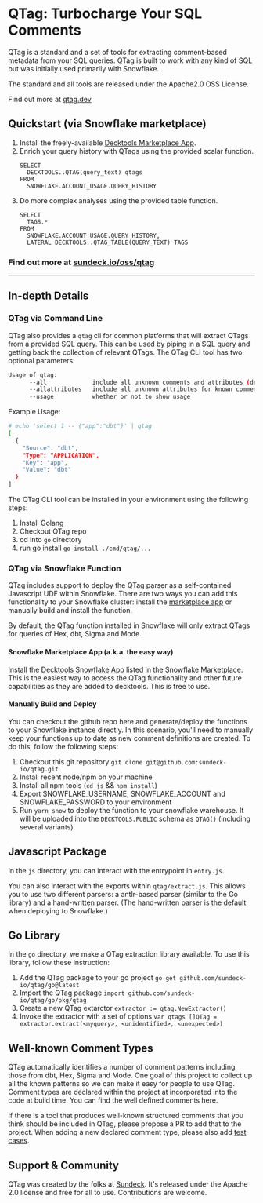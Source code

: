 # QTag: Turbocharge Your SQL Comments

QTag is a standard and a set of tools for extracting comment-based metadata from your SQL queries. QTag is built to work
with any kind of SQL but was initially used primarily with Snowflake.

The standard and all tools are released under the Apache2.0 OSS License.

Find out more at [qtag.dev](https://qtag.dev)

## Quickstart (via Snowflake marketplace)

1. Install the freely-available [Decktools Marketplace App](https://app.snowflake.com/marketplace/listing/GZTYZT5BVK/sundeck-decktools).
2. Enrich your query history with QTags using the provided scalar function.
   ```
   SELECT 
     DECKTOOLS..QTAG(query_text) qtags 
   FROM 
     SNOWFLAKE.ACCOUNT_USAGE.QUERY_HISTORY
3. Do more complex analyses using the provided table function.
   ```
   SELECT
     TAGS.* 
   FROM
     SNOWFLAKE.ACCOUNT_USAGE.QUERY_HISTORY,
     LATERAL DECKTOOLS..QTAG_TABLE(QUERY_TEXT) TAGS 
   ```

### Find out more at [sundeck.io/oss/qtag](https://sundeck.io/oss/qtag)

----
## In-depth Details

### QTag via Command Line

QTag also provides a `qtag` cli for common platforms that will extract QTags from a provided SQL query. This can be used by
piping in a SQL query and getting back the collection of relevant QTags. The QTag CLI tool has two optional parameters:

```bash
Usage of qtag:
      --all             include all unknown comments and attributes (default false)
      --allattributes   include all unknown attributes for known comments (default false)
      --usage           whether or not to show usage
```

Example Usage:

```bash
# echo 'select 1 -- {"app":"dbt"}' | qtag
[
  {
    "Source": "dbt",
    "Type": "APPLICATION",
    "Key": "app",
    "Value": "dbt"
  }
]
```

The QTag CLI tool can be installed in your environment using the following steps:
1. Install Golang
2. Checkout QTag repo
3. cd into `go` directory
4. run go install `go install ./cmd/qtag/...`

### QTag via Snowflake Function

QTag includes support to deploy the QTag parser as a self-contained Javascript UDF within Snowflake. There are two ways
you can add this functionality to your Snowflake cluster: install the [marketplace app](https://app.snowflake.com/marketplace/listing/GZTYZT5BVK/sundeck-decktools) 
or manually build and install the function.

By default, the QTag function installed in Snowflake will only extract QTags for queries of Hex, dbt, Sigma and Mode. 

#### Snowflake Marketplace App (a.k.a. the easy way)

Install the [Decktools Snowflake App](https://app.snowflake.com/marketplace/listing/GZTYZT5BVK/sundeck-decktools) listed 
in the Snowflake Marketplace. This is the easiest way to access the QTag functionality and 
other future capabilities as they are added to decktools. This is free to use.

#### Manually Build and Deploy

You can checkout the github repo here and generate/deploy the functions to your Snowflake instance directly. In this
scenario, you'll need to manually keep your functions up to date as new comment definitions are created. To do this,
follow the following steps:

1. Checkout this git repository `git clone git@github.com:sundeck-io/qtag.git`
1. Install recent node/npm on your machine
1. Install all npm tools (`cd js` && `npm install`)
1. Export SNOWFLAKE_USERNAME, SNOWFLAKE_ACCOUNT and SNOWFLAKE_PASSWORD to your environment
1. Run `yarn snow` to deploy the function to your snowflake warehouse. It will be uploaded into the `DECKTOOLS.PUBLIC`
   schema as `QTAG()` (including several variants).

## Javascript Package

In the `js` directory, you can interact with the entrypoint in `entry.js`. 

You can also interact with the exports within `qtag/extract.js`. This allows you to use two different parsers: a antlr-based parser (similar to the Go library) and a hand-written parser. (The hand-written parser is the default when deploying to Snowflake.) 

## Go Library

In the `go` directory, we make a QTag extraction library available. To use this library, follow these instruction:

1. Add the QTag package to your go project `go get github.com/sundeck-io/qtag/go@latest`
1. Import the QTag package `import github.com/sundeck-io/qtag/go/pkg/qtag`
1. Create a new QTag extarctor `extractor := qtag.NewExtractor()`
1. Invoke the extractor with a set of
   options `var qtags []QTag = extractor.extract(<myquery>, <unidentified>, <unexpected>)`

## Well-known Comment Types

QTag automatically identifies a number of comment patterns including those from dbt, Hex, Sigma and Mode. One 
goal of this project to collect up all the known patterns so we can make it easy for people to use QTag. Comment types
are declared within the project at incorporated into the code at build time. You can find the well defined comments here.

If there is a tool that produces well-known structured comments that you think should be included in QTag, please propose
a PR to add that to the project. When adding a new declared comment type, please also add [test cases](https://github.com/sundeck-io/qtag/tree/main/tests).

## Support & Community

QTag was created by the folks at [Sundeck](https://sundeck.io). It's released under the Apache 2.0 license and free for
all to use. Contributions are welcome.

